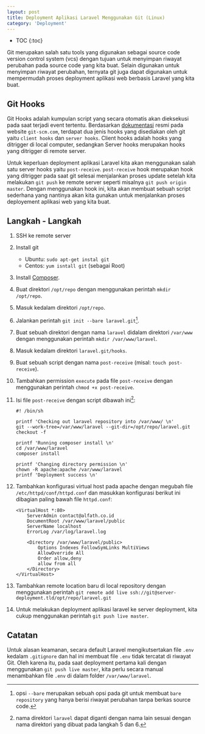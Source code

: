 ```yaml
---
layout: post
title: Deployment Aplikasi Laravel Menggunakan Git (Linux)
category: 'Deployment'
---
```


* TOC
{:toc}

Git merupakan salah satu tools yang digunakan sebagai source code version control system (vcs) dengan tujuan untuk menyimpan riwayat perubahan pada source code yang kita buat. Selain digunakan untuk menyimpan riwayat perubahan, ternyata git juga dapat digunakan untuk mempermudah proses deployment aplikasi web berbasis Laravel yang kita buat.

## Git Hooks

Git Hooks adalah kumpulan script yang secara otomatis akan dieksekusi pada saat terjadi event tertentu. Berdasarkan [dokumentasi](https://git-scm.com/book/en/v2/Customizing-Git-Git-Hooks) resmi pada website `git-scm.com`, terdapat dua jenis hooks yang disediakan oleh git yaitu `client hooks` dan `server hooks`. Client hooks adalah hooks yang ditrigger di local computer, sedangkan Server hooks merupakan hooks yang ditrigger di remote server.

<!-- break -->

Untuk keperluan deployment aplikasi Laravel kita akan menggunakan salah satu server hooks yaitu `post-receive`. `post-receive` hook merupakan hook yang ditrigger pada saat git selesai menjalankan proses update setelah kita melakukan `git push` ke remote server seperti misalnya `git push origin master`. Dengan menggunakan hook ini, kita akan membuat sebuah script sederhana yang nantinya akan kita gunakan untuk menjalankan proses deployement aplikasi web yang kita buat.

## Langkah - Langkah

1. SSH ke remote server
2. Install git
    * Ubuntu: `sudo apt-get instal git`
    * Centos: `yum isntall git` (sebagai Root)
3. Install [Composer](https://getcomposer.org/download/).
4. Buat direktori `/opt/repo` dengan menggunakan perintah `mkdir /opt/repo`.
5. Masuk kedalam direktori `/opt/repo`.
6. Jalankan perintah `git init --bare laravel.git`[^bare].
7. Buat sebuah direktori dengan nama `laravel` didalam direktori `/var/www` dengan menggunakan perintah `mkdir /var/www/laravel`.
8. Masuk kedalam direktori `laravel.git/hooks`.
9. Buat sebuah script dengan nama `post-receive` (misal: `touch post-receive`).
10. Tambahkan permission `execute` pada file `post-receive` dengan menggunakan perintah `chmod +x post-receive`.
11. Isi file `post-receive` dengan script dibawah ini[^dirname]:

        #! /bin/sh

        printf 'Checking out laravel repository into /var/www/ \n'
        git --work-tree=/var/www/laravel --git-dir=/opt/repo/laravel.git checkout -f

        printf 'Running composer install \n'
        cd /var/www/laravel
        composer install

        printf 'Changing directory permission \n'
        chown -R apache:apache /var/www/laravel
        printf 'Deployment success \n'

12. Tambahkan konfigurasi virtual host pada apache dengan megubah file `/etc/httpd/conf/httpd.conf` dan masukkan konfigurasi berikut ini dibagian paling bawah file `httpd.conf`:

        <VirtualHost *:80>
            ServerAdmin contact@alfath.co.id
            DocumentRoot /var/www/laravel/public
            ServerName localhost
            ErrorLog /var/log/laravel.log

            <Directory /var/www/laravel/public>
                Options Indexes FollowSymLinks MultiViews
                AllowOverride All
                Order allow,deny
                allow from all
            </Directory>
        </VirtualHost>

11. Tambahkan remote location baru di local repository dengan menggunakan perintah `git remote add live ssh://git@server-deployment.tld/opt/repo/laravel.git`
12. Untuk melakukan deployment aplikasi laravel ke server deployment, kita cukup menggunakan perintah `git push live master`.

## Catatan

Untuk alasan keamanan, secara default Laravel mengikutsertakan file `.env` kedalam `.gitignore` dan hal ini membuat file `.env` tidak tercatat di riwayat Git. Oleh karena itu, pada saat deployment pertama kali dengan menggunakan `git push live master`, kita perlu secara manual menambahkan file `.env` di dalam folder `/var/www/laravel`.

[^bare]: opsi `--bare` merupakan sebuah opsi pada git untuk membuat `bare repository` yang hanya berisi riwayat perubahan tanpa berkas source code.
[^dirname]: nama direktori `laravel` dapat diganti dengan nama lain sesuai dengan nama direktori yang dibuat pada langkah 5 dan 6.
